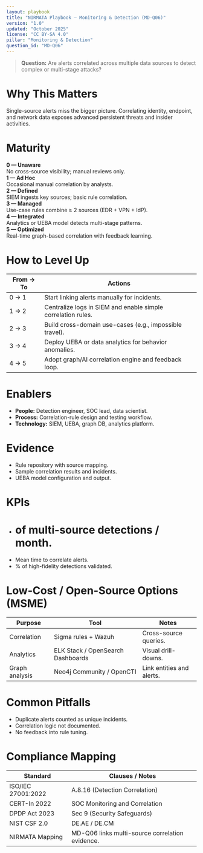 ```yaml
---
layout: playbook
title: "NIRMATA Playbook — Monitoring & Detection (MD-Q06)"
version: "1.0"
updated: "October 2025"
license: "CC BY-SA 4.0"
pillar: "Monitoring & Detection"
question_id: "MD-Q06"
---
```


> **Question:** Are alerts correlated across multiple data sources to detect complex or multi-stage attacks?

# Why This Matters
Single-source alerts miss the bigger picture. Correlating identity, endpoint, and network data exposes advanced persistent threats and insider activities.

# Maturity
<div class="levels-grid">
  <div class="level level-0"><strong>0 — Unaware</strong><br>No cross-source visibility; manual reviews only.</div>
  <div class="level level-1"><strong>1 — Ad Hoc</strong><br>Occasional manual correlation by analysts.</div>
  <div class="level level-2"><strong>2 — Defined</strong><br>SIEM ingests key sources; basic rule correlation. </div>
  <div class="level level-3"><strong>3 — Managed</strong><br>Use-case rules combine ≥ 2 sources (EDR + VPN + IdP). </div>
  <div class="level level-4"><strong>4 — Integrated</strong><br>Analytics or UEBA model detects multi-stage patterns. </div>
  <div class="level level-5"><strong>5 — Optimized</strong><br>Real-time graph-based correlation with feedback learning. </div>
</div>

# How to Level Up

| From → To | Actions |
|---|---|
|0 → 1|Start linking alerts manually for incidents.|
|1 → 2|Centralize logs in SIEM and enable simple correlation rules.|
|2 → 3|Build cross-domain use-cases (e.g., impossible travel).|
|3 → 4|Deploy UEBA or data analytics for behavior anomalies.|
|4 → 5|Adopt graph/AI correlation engine and feedback loop. |

# Enablers
- **People:** Detection engineer, SOC lead, data scientist.  
- **Process:** Correlation-rule design and testing workflow.  
- **Technology:** SIEM, UEBA, graph DB, analytics platform.

# Evidence
- Rule repository with source mapping.  
- Sample correlation results and incidents.  
- UEBA model configuration and output.

# KPIs
- # of multi-source detections / month.  
- Mean time to correlate alerts.  
- % of high-fidelity detections validated.

# Low-Cost / Open-Source Options (MSME)

| Purpose | Tool | Notes |
|---|---|---|
|Correlation|Sigma rules + Wazuh|Cross-source queries.|
|Analytics|ELK Stack / OpenSearch Dashboards|Visual drill-downs.|
|Graph analysis|Neo4j Community / OpenCTI|Link entities and alerts. |

# Common Pitfalls
- Duplicate alerts counted as unique incidents.  
- Correlation logic not documented.  
- No feedback into rule tuning.

# Compliance Mapping

| Standard | Clauses / Notes |
|---|---|
|ISO/IEC 27001:2022|A.8.16 (Detection Correlation)|
|CERT-In 2022|SOC Monitoring and Correlation|
|DPDP Act 2023|Sec 9 (Security Safeguards)|
|NIST CSF 2.0|DE.AE / DE.CM|
|NIRMATA Mapping|MD-Q06 links multi-source correlation evidence.|

